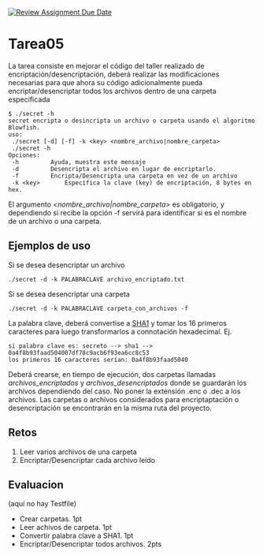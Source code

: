 [![Review Assignment Due Date](https://classroom.github.com/assets/deadline-readme-button-24ddc0f5d75046c5622901739e7c5dd533143b0c8e959d652212380cedb1ea36.svg)](https://classroom.github.com/a/oEnWHoBr)
# Tarea05

La tarea consiste en mejorar el código del taller realizado de encriptación/desencriptación, deberá realizar las modificaciones necesarias para que ahora su código adicionalmente pueda encriptar/desencriptar todos los archivos dentro de una carpeta especificada

```
$ ./secret -h
secret encripta o desincripta un archivo o carpeta usando el algoritmo Blowfish.
uso:
 ./secret [-d] [-f] -k <key> <nombre_archivo|nombre_carpeta>
 ./secret -h
Opciones:
 -h			Ayuda, muestra este mensaje
 -d			Desencripta el archivo en lugar de encriptarlo.
 -f			Encripta/Desencripta una carpeta en vez de un archivo
 -k <key>		Específica la clave (key) de encriptación, 8 bytes en hex.
```

El argumento *<nombre_archivo|nombre_carpeta>* es obligatorio, y dependiendo si recibe la opción -f servirá para identificar si es el nombre de un archivo o una carpeta. 

## Ejemplos de uso
Si se desea desencriptar un archivo
```
./secret -d -k PALABRACLAVE archivo_encriptado.txt
```

Si se desea desencriptar una carpeta
```
./secret -d -k PALABRACLAVE carpeta_con_archivos -f
```

La palabra clave, deberá convertise a [SHA1](http://www.sha1-online.com/) y tomar los 16 primeros caracteres para luego transformarlos a connotación hexadecimal. Ej. 
```
si palabra clave es: secreto --> sha1 --> 0a4f8b93faad504007df78c9acb6f93ea6cc8c53
los primeros 16 caracteres serían: 0a4f8b93faad5040
```

Deberá crearse, en tiempo de ejecución, dos carpetas llamadas _archivos_encriptados_ y _archivos_desencriptados_ donde se guardarán los archivos dependiendo del caso. No poner la extensión .enc o .dec a los archivos. Las carpetas o archivos considerados para encriptaptación o desencriptación se encontrarán en la misma ruta del proyecto.

## Retos

1. Leer varios archivos de una carpeta
2. Encriptar/Desencriptar cada archivo leído


## Evaluacion

(aquí no hay Testfile)

* Crear carpetas. 1pt
* Leer achivos de carpeta. 1pt
* Convertir palabra clave a SHA1. 1pt
* Encriptar/Desencriptar todos archivos. 2pts
